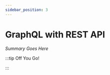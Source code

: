 ```yaml
---
sidebar_position: 3
---
```


# GraphQL with REST API

_Summary Goes Here_

:::tip Off You Go!

<QuestButton text="Happy Questing" link='' />

:::

